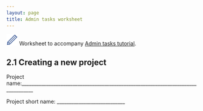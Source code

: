 ```yaml
---
layout: page
title: Admin tasks worksheet
---
```




<img src="pics/blue_pencil.png"> Worksheet to accompany [Admin tasks tutorial](1-0-admin-tasks).

## 2.1 Creating a new project

Project name:___________________________________________________________________________________

Project short name: ____________________________

